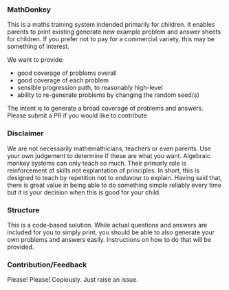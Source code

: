 
### MathDonkey
This is a maths training system indended primarily for children. It enables parents to print existing generate new example problem and answer sheets for children. If you prefer not to pay for a commercial variety, this may be something of interest.

We want to provide:
   - good coverage of problems overall
   - good coverage of each problem
   - sensible progression path, to reasonably high-level
   - ability to re-generate problems by changing the random seed(s)
  
The intent is to generate a broad coverage of problems and answers. Please submit a PR if you would like to contribute

### Disclaimer
We are not necessarily mathemathicians, teachers or even parents. Use your own judgement to determine if these are what you want.
Algebraic monkey systems can only teach so much. Their primarly role is reinforcement of skills not explantation of principles. In short, this is designed to teach by repetition not to endavour to explain. Having said that, there is great value in being able to do something simple reliably every time but it is your decision when this is good for your child.

### Structure
This is a code-based solution. While actual questions and answers are included for you to simply print, you should be able to also generate your own problems and answers easily. Instructions on how to do that will be provided.

### Contribution/Feedback
Please! Please! Copiously. Just raise an issue.
